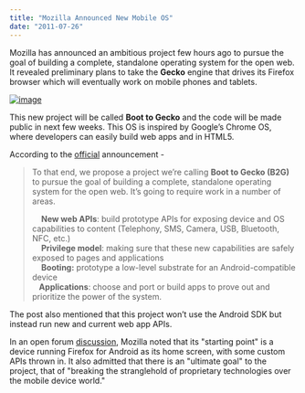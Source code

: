 ```yaml
---
title: "Mozilla Announced New Mobile OS"
date: "2011-07-26"
---
```


Mozilla has announced an ambitious project few hours ago to pursue the goal of building a complete, standalone operating system for the open web. It revealed preliminary plans to take the **Gecko** engine that drives its Firefox browser which will eventually work on mobile phones and tablets.

[![image](http://lh4.ggpht.com/-p1Pz-MaLy54/Ti6jS0ZeNmI/AAAAAAAAFiQ/jwr9w48rSR8/image_thumb.png?imgmax=800 "image")](http://lh6.ggpht.com/-VQvVbqZOpZI/Ti6jSBoPE1I/AAAAAAAAFiM/vpNgYiayNdM/s1600-h/image%25255B2%25255D.png)

This new project will be called **Boot to Gecko** and the code will be made public in next few weeks. This OS is inspired by Google’s Chrome OS, where developers can easily build web apps and in HTML5.

According to the [official](https://wiki.mozilla.org/B2G) announcement -

> To that end, we propose a project we’re calling **Boot to Gecko (B2G)** to pursue the goal of building a complete, standalone operating system for the open web. It’s going to require work in a number of areas.
> 
>     **New web APIs**: build prototype APIs for exposing device and OS capabilities to content (Telephony, SMS, Camera, USB, Bluetooth, NFC, etc.)  
>     **Privilege model**: making sure that these new capabilities are safely exposed to pages and applications  
>     **Booting:** prototype a low-level substrate for an Android-compatible device  
>    **Applications**: choose and port or build apps to prove out and prioritize the power of the system.

The post also mentioned that this project won’t use the Android SDK but instead run new and current web app APIs.

In an open forum [discussion](http://groups.google.com/group/mozilla.dev.platform/msg/073ed280a8df1b56), Mozilla noted that its "starting point" is a device running Firefox for Android as its home screen, with some custom APIs thrown in. It also admitted that there is an "ultimate goal" to the project, that of "breaking the stranglehold of proprietary technologies over the mobile device world."
